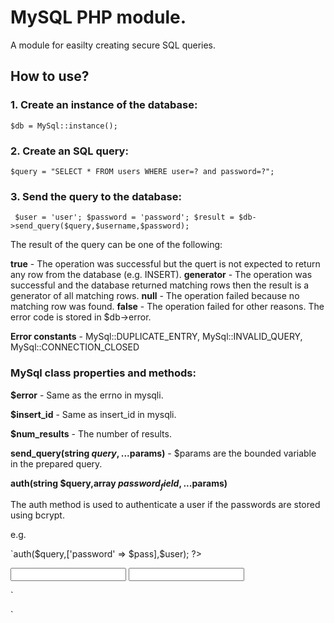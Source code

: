 # MySQL PHP module.

A module for easilty creating secure SQL queries.

## How to use?

### 1. Create an instance of the database:

`$db = MySql::instance();`

### 2. Create an SQL query:

`$query = "SELECT * FROM users WHERE user=? and password=?";`

### 3. Send the query to the database:

`
$user = 'user';
$password = 'password';
$result = $db->send_query($query,$username,$password);`

The result of the query can be one of the following:

**true** - The operation was successful but the quert is not expected to return 
any row from the database (e.g. INSERT).
**generator** - The operation was successful and the database returned matching rows 
then the result is a generator of all matching rows.
**null** - The operation failed because no matching row was found.
**false** - The operation failed for other reasons. 
The error code is stored in $db->error.

**Error constants** -  MySql::DUPLICATE_ENTRY,  MySql::INVALID_QUERY,   MySql::CONNECTION_CLOSED
 

### MySql class properties and methods:

**$error** - Same as the errno in mysqli.

**$insert_id** - Same as insert_id in mysqli.

**$num_results** - The number of results.

**send_query(string $query,...$params)** - $params are the bounded variable in the prepared query.

**auth(string $query,array $password_field,...$params)**

The auth method is used to authenticate a user if the passwords are stored using bcrypt.

e.g.

`<?php
$query = "SELECT * FROM users WHERE user=?"; //Do not include the password column here
$db = MySql::instance();
$user = $_POST['user'];
$pass = $_POST['password'];
$success = $db->auth($query,['password' => $pass],$user);
?>

<form>
  <input type="text" name="user">
  <input type="passwrod" name="password">
</form>
`


`







